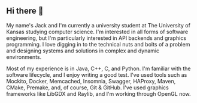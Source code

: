 ## Hi there 👋

<!--
**BribedJupiter/bribedjupiter** is a ✨ _special_ ✨ repository because its `README.md` (this file) appears on your GitHub profile.

Here are some ideas to get you started:

- 🔭 I’m currently working on ...
- 🌱 I’m currently learning ...
- 👯 I’m looking to collaborate on ...
- 🤔 I’m looking for help with ...
- 💬 Ask me about ...
- 📫 How to reach me: ...
- 😄 Pronouns: ...
- ⚡ Fun fact: ...
-->
My name's Jack and I'm currently a university student at The University of Kansas studying computer science. I'm interested in all forms of software engineering, but 
I'm particularly interested in API backends and graphics programming. I love digging in to the technical nuts and bolts of a problem and designing 
systems and solutions in complex and dynamic environments. <bn>

Most of my experience is in Java, C++, C, and Python. I'm familiar with the software lifecycle, and I enjoy writing a good test. I've used tools such as Mockito, Docker, Memcached, Insomnia, Swagger, HAProxy, Maven, CMake, Premake, and, of course, Git & GitHub. I've used graphics frameworks like LibGDX and Raylib, and I'm working through OpenGL now.
